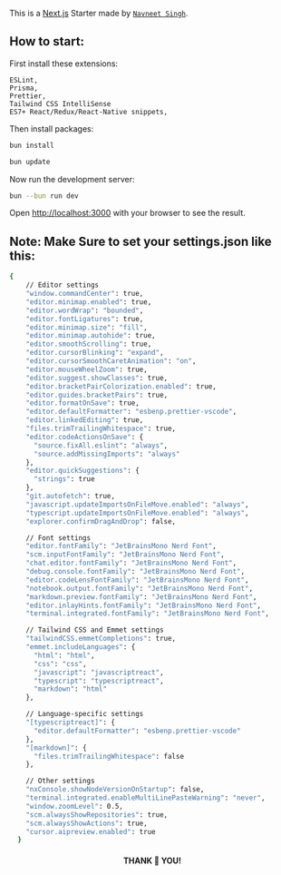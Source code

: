 This is a [Next.js](https://github.com/xnammu/nextjs-starter) Starter made by
[`Navneet Singh`](https://github.com/xnammu).

## How to start:

First install these extensions:

```
ESLint,
Prisma,
Prettier,
Tailwind CSS IntelliSense
ES7+ React/Redux/React-Native snippets,
```

Then install packages:

```bash
bun install
```

```bash
bun update
```

Now run the development server:

```bash
bun --bun run dev
```

Open [http://localhost:3000](http://localhost:3000) with your browser to see the
result.

## Note: Make Sure to set your settings.json like this:

```bash
{
    // Editor settings
    "window.commandCenter": true,
    "editor.minimap.enabled": true,
    "editor.wordWrap": "bounded",
    "editor.fontLigatures": true,
    "editor.minimap.size": "fill",
    "editor.minimap.autohide": true,
    "editor.smoothScrolling": true,
    "editor.cursorBlinking": "expand",
    "editor.cursorSmoothCaretAnimation": "on",
    "editor.mouseWheelZoom": true,
    "editor.suggest.showClasses": true,
    "editor.bracketPairColorization.enabled": true,
    "editor.guides.bracketPairs": true,
    "editor.formatOnSave": true,
    "editor.defaultFormatter": "esbenp.prettier-vscode",
    "editor.linkedEditing": true,
    "files.trimTrailingWhitespace": true,
    "editor.codeActionsOnSave": {
      "source.fixAll.eslint": "always",
      "source.addMissingImports": "always"
    },
    "editor.quickSuggestions": {
      "strings": true
    },
    "git.autofetch": true,
    "javascript.updateImportsOnFileMove.enabled": "always",
    "typescript.updateImportsOnFileMove.enabled": "always",
    "explorer.confirmDragAndDrop": false,

    // Font settings
    "editor.fontFamily": "JetBrainsMono Nerd Font",
    "scm.inputFontFamily": "JetBrainsMono Nerd Font",
    "chat.editor.fontFamily": "JetBrainsMono Nerd Font",
    "debug.console.fontFamily": "JetBrainsMono Nerd Font",
    "editor.codeLensFontFamily": "JetBrainsMono Nerd Font",
    "notebook.output.fontFamily": "JetBrainsMono Nerd Font",
    "markdown.preview.fontFamily": "JetBrainsMono Nerd Font",
    "editor.inlayHints.fontFamily": "JetBrainsMono Nerd Font",
    "terminal.integrated.fontFamily": "JetBrainsMono Nerd Font",

    // Tailwind CSS and Emmet settings
    "tailwindCSS.emmetCompletions": true,
    "emmet.includeLanguages": {
      "html": "html",
      "css": "css",
      "javascript": "javascriptreact",
      "typescript": "typescriptreact",
      "markdown": "html"
    },

    // Language-specific settings
    "[typescriptreact]": {
      "editor.defaultFormatter": "esbenp.prettier-vscode"
    },
    "[markdown]": {
      "files.trimTrailingWhitespace": false
    },

    // Other settings
    "nxConsole.showNodeVersionOnStartup": false,
    "terminal.integrated.enableMultiLinePasteWarning": "never",
    "window.zoomLevel": 0.5,
    "scm.alwaysShowRepositories": true,
    "scm.alwaysShowActions": true,
    "cursor.aipreview.enabled": true
  }
```

<h4 align="center"> THANK 💖 YOU!

</h4>
